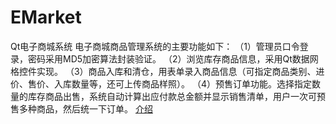 # EMarket
Qt电子商城系统
电子商城商品管理系统的主要功能如下：
（1）管理员口令登录，密码采用MD5加密算法封装验证。
（2）浏览库存商品信息，采用Qt数据网格控件实现。
（3）商品入库和清仓，用表单录入商品信息（可指定商品类别、进价、售价、入库数量等，还可上传商品样照）。
（4）预售订单功能。选择指定数量的库存商品出售，系统自动计算出应付款总金额并显示销售清单，用户一次可预售多种商品，然后统一下订单。
[介绍](https://github.com/luolaihua/EMarket/blob/master/introduction/20201218170000931.jpg)
